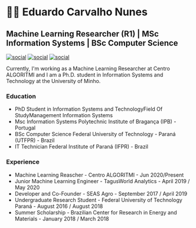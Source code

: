 # 👨‍💻 Eduardo Carvalho Nunes  
## Machine Learning Researcher (R1) | MSc Information Systems | BSc Computer Science

[![social](https://img.shields.io/badge/connect--blue?style=for-the-badge&logo=facebook&logoColor=blue)](https://www.facebook.com/EduuhCarvalho)
[![social](https://img.shields.io/badge/follow--red?style=for-the-badge&logo=instagram&logoColor=red)](https://www.instagram.com/eduardocarnunes/)
[![social](https://img.shields.io/badge/connect--blue?style=for-the-badge&logo=linkedin&logoColor=blue)](https://www.linkedin.com/in/eduardocarnunes/)

Currently,  I'm working as a Machine Learning Researcher at Centro ALGORITMI and I am a Ph.D. student in Information Systems and Technology at the University of Minho.

### Education
- PhD Student in Information Systems and TechnologyField Of StudyManagement Information Systems
- Msc Information Systems Polytechnic Institute of Bragança (IPB) - Portugal
- BSc Computer Science Federal University of Technology - Paraná (UTFPR) - Brazil
- IT Technician Federal Institute of Paraná (IFPR) - Brazil

### Experience
- Machine Learning Reascher - Centro ALGORITMI - Jun 2020/Present
- Junior Machine Learning Engineer - TagusWorld Analytics - April 2019 / May 2020
- Developer and Co-Founder - SEAS Agro - September 2017 / April 2019
- Undergraduate Research Student - Federal University of Technology Paraná - August 2016 / August 2018
- Summer Scholarship - Brazilian Center for Research in Energy and Materials - January 2018 / March 2018
<!--- I have experience in the field of Machine Learning, Deep Learning, Image Processing, Computer Vision, IoT, and Eye Tracking. -->


###
